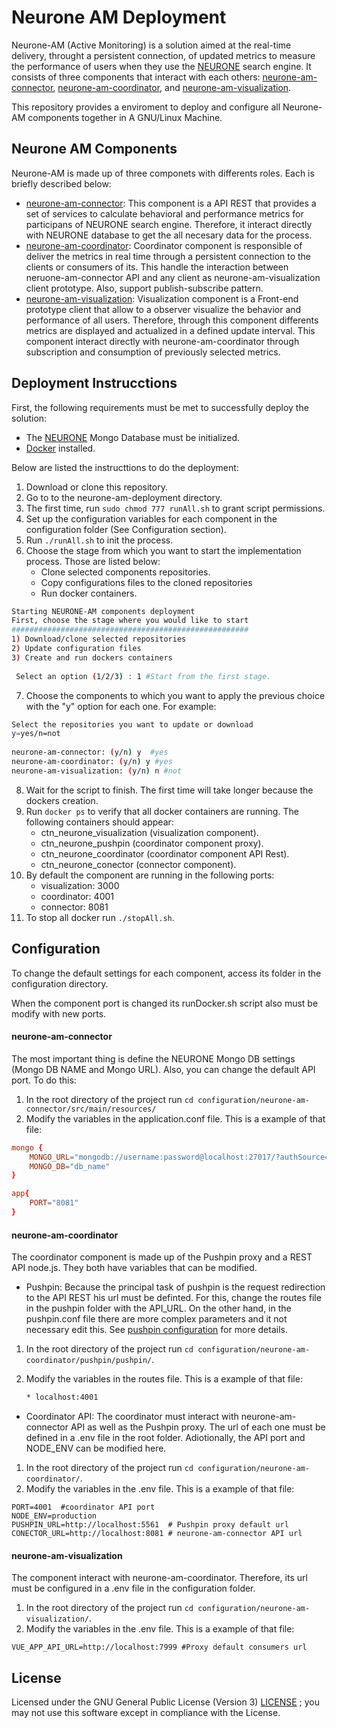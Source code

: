 # Neurone AM Deployment

Neurone-AM (Active Monitoring) is a solution aimed at the real-time delivery, throught a persistent connection, of updated metrics to measure the performance of users when they use the [NEURONE](https://github.com/NEURONE-IL/neurone) search engine. It consists of three components that interact with each others: [neurone-am-connector](https://github.com/NEURONE-IL/neurone-am-connector.git), [neurone-am-coordinator](https://github.com/NEURONE-IL/neurone-am-coordinator.git), and [neurone-am-visualization](https://github.com/NEURONE-IL/neurone-am-visualization.git).

This repository provides a enviroment to deploy and configure all Neurone-AM components together in A GNU/Linux Machine.

## Neurone AM Components

Neurone-AM is made up of three componets with differents roles. Each is briefly described below:

* [neurone-am-connector](https://github.com/NEURONE-IL/neurone-am-connector.git): This component is a API REST that provides a set of services to calculate behavioral and performance metrics for participans of NEURONE search engine. Therefore, it interact directly with NEURONE database to get the all necesary data for the process.
* [neurone-am-coordinator](https://github.com/NEURONE-IL/neurone-am-coordinator.git): Coordinator component is responsible of deliver the metrics in real time through a persistent connection to the clients or consumers of its. This handle the interaction between neruone-am-connector API and any client as neurone-am-visualization client prototype. Also, support publish-subscribe pattern.
* [neurone-am-visualization](https://github.com/NEURONE-IL/neurone-am-visualization.git): Visualization component is a Front-end prototype client that allow to a observer visualize the behavior and performance of all users. Therefore, through this component differents metrics are displayed and actualized in a defined update interval. This component interact directly with neurone-am-coordinator through subscription and consumption of previously selected metrics.



## Deployment Instrucctions

First, the following requirements must be met to successfully deploy the solution:

* The [NEURONE](https://github.com/NEURONE-IL/neurone) Mongo Database must be initialized.
* [Docker](https://www.docker.com/) installed.

Below are listed the instructtions to do the deployment:

1. Download or clone this repository.
2. Go to to the neurone-am-deployment directory.
3. The first time, run `sudo chmod 777 runAll.sh` to grant script permissions.
4. Set up the configuration variables for each component in the configuration folder (See Configuration section).
5. Run `./runAll.sh` to init the process.
6. Choose the stage from which you want to start the implementation process. Those are listed below:
    - Clone selected components repositories.
    - Copy configurations files to the cloned repositories
    - Run docker containers.
```sh
Starting NEURONE-AM components deployment
First, choose the stage where you would like to start
#####################################################
1) Download/clone selected repositories
2) Update configuration files
3) Create and run dockers containers
                                    
 Select an option (1/2/3) : 1 #Start from the first stage.
```
7. Choose the components to which you want to apply the previous choice with the "y" option for each one. For example:
```sh
Select the repositories you want to update or download
y=yes/n=not
                                                      
neurone-am-connector: (y/n) y  #yes
neurone-am-coordinator: (y/n) y #yes
neurone-am-visualization: (y/n) n #not
```
8. Wait for the script to finish. The first time will take longer because the dockers creation.
9. Run `docker ps` to verify that all docker containers are running. The following containers should appear:
    - ctn_neurone_visualization  (visualization component).
    - ctn_neurone_pushpin       (coordinator component proxy).
    - ctn_neurone_coordinator   (coordinator component API Rest).
    - ctn_neurone_conector      (connector component).
10. By default the component are running in the following ports:
    - visualization: 3000
    - coordinator: 4001
    - connector: 8081
11. To stop all docker run `./stopAll.sh`.


## Configuration

To change the default settings for each component, access its folder in the configuration directory. 

When the component port is changed its runDocker.sh script also must be modify with new ports.

#### neurone-am-connector

The most important thing is define the NEURONE Mongo DB settings (Mongo DB NAME and Mongo URL). Also, you can change the default API port. To do this:
1. In the root directory of the project run `cd configuration/neurone-am-connector/src/main/resources/ `
2. Modify the variables in the application.conf file. This is a example of that file:
```conf
mongo {
    MONGO_URL="mongodb://username:password@localhost:27017/?authSource=db_name"
    MONGO_DB="db_name"
}

app{
    PORT="8081"
}
```
#### neurone-am-coordinator

The coordinator component is made up of the Pushpin proxy and a REST API node.js. They both have variables that can be modified.

* Pushpin: Because the principal task of pushpin is the request redirection to the API REST his url must be definted. For this, change the routes file in the pushpin folder with the API_URL. On the other hand, in the pushpin.conf file there are more complex parameters and it not necessary edit this. See [pushpin configuration](https://pushpin.org/docs/configuration/) for more details.
1. In the root directory of the project run `cd configuration/neurone-am-coordinator/pushpin/pushpin/`.
2. Modify the variables in the routes file. This is a example of that file:

    ```sh
    * localhost:4001 
    ```
* Coordinator API: The coordinator must interact with neurone-am-connector API as well as the Pushpin proxy. The url of each one must be defined in a .env file in the root folder. Adiotionally, the API port and NODE_ENV can be modified here.
1. In the root directory of the project run `cd configuration/neurone-am-coordinator/`.
2. Modify the variables in the .env file. This is a example of that file:
```env
PORT=4001  #coordinator API port
NODE_ENV=production 
PUSHPIN_URL=http://localhost:5561  # Pushpin proxy default url
CONECTOR_URL=http://localhost:8081 # neurone-am-connector API url
```

#### neurone-am-visualization

The component interact with neurone-am-coordinator. Therefore, its url must be configured in a .env file in the configuration folder.

1. In the root directory of the project run `cd configuration/neurone-am-visualization/`.
2. Modify the variables in the .env file. This is a example of that file:
```env
VUE_APP_API_URL=http://localhost:7999 #Proxy default consumers url
```

## License
Licensed under the GNU General Public License (Version 3) [LICENSE](LICENSE) ; you may not use this software except in compliance with the License.
